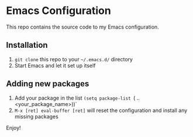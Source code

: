 # Emacs Configuration

This repo contains the source code to my Emacs configuration.

## Installation

1. `git clone` this repo to your `~/.emacs.d/` directory
2. Start Emacs and let it set up itself

## Adding new packages

1. Add your package in the list `(setq package-list `( .. <your_package_name>))`
2. `M-x [ret] eval-buffer [ret]` will reset the configuration and install any missing packages

Enjoy!
